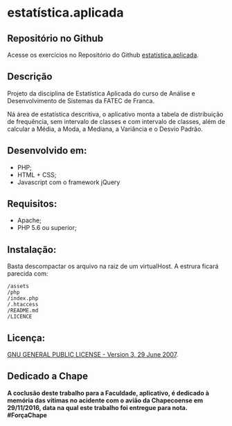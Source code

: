 # estatística.aplicada

## Repositório no Github

Acesse os exercícios no Repositório do Github [estatística.aplicada](https://github.com/getuliovinicius/estatística.aplicada).

## Descrição

Projeto da disciplina de Estatística Aplicada do curso de Análise e Desenvolvimento de Sistemas da FATEC de Franca.

Ná área de estatística descritiva, o aplicativo monta a tabela de distribuição de frequência, sem intervalo de classes e com intervalo de classes, além de calcular a Média, a Moda, a Mediana, a Variância e o Desvio Padrão.

## Desenvolvido em:

- PHP;
- HTML + CSS;
- Javascript com o framework jQuery

## Requisitos:

- Apache;
- PHP 5.6 ou superior;

## Instalação:

Basta descompactar os arquivo na raiz de um virtualHost. A estrura ficará parecida com:

```
/assets
/php
/index.php
/.htaccess
/README.md
/LICENCE
```
## Licença:

[GNU GENERAL PUBLIC LICENSE - Version 3, 29 June 2007](https://github.com/getuliovinicius/estatistica.aplicada/blob/master/LICENSE).

## Dedicado a Chape

**A coclusão deste trabalho para a Faculdade, aplicativo, é dedicado à memória das vítimas no acidente com o avião da Chapecoense em 29/11/2016, data na qual este trabalho foi entregue para nota.**
**#ForçaChape**
